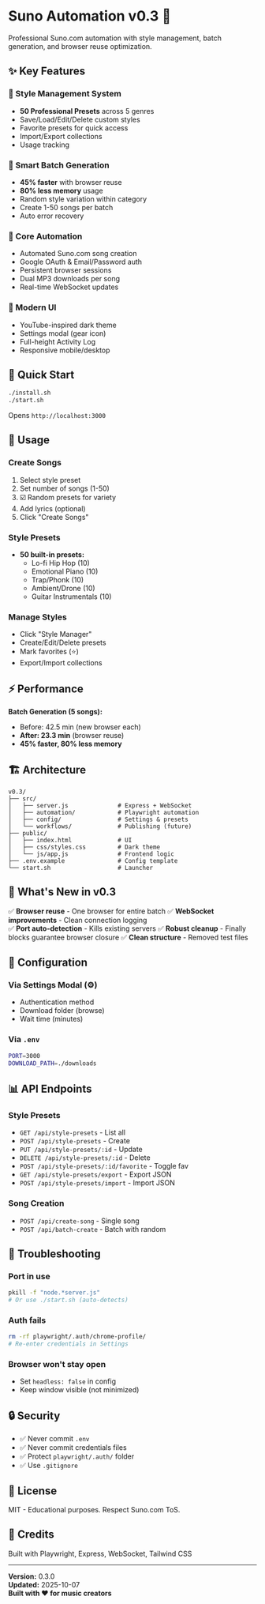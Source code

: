 # Suno Automation v0.3 🎵

Professional Suno.com automation with style management, batch generation, and browser reuse optimization.

## ✨ Key Features

### 🎨 Style Management System
- **50 Professional Presets** across 5 genres
- Save/Load/Edit/Delete custom styles
- Favorite presets for quick access
- Import/Export collections
- Usage tracking

### 🔄 Smart Batch Generation  
- **45% faster** with browser reuse
- **80% less memory** usage
- Random style variation within category
- Create 1-50 songs per batch
- Auto error recovery

### 🎵 Core Automation
- Automated Suno.com song creation
- Google OAuth & Email/Password auth
- Persistent browser sessions
- Dual MP3 downloads per song
- Real-time WebSocket updates

### 🎨 Modern UI
- YouTube-inspired dark theme
- Settings modal (gear icon)
- Full-height Activity Log
- Responsive mobile/desktop

## 🚀 Quick Start

```bash
./install.sh
./start.sh
```

Opens `http://localhost:3000`

## 📖 Usage

### Create Songs
1. Select style preset
2. Set number of songs (1-50)
3. ☑️ Random presets for variety
4. Add lyrics (optional)
5. Click "Create Songs"

### Style Presets
- **50 built-in presets:**
  - Lo-fi Hip Hop (10)
  - Emotional Piano (10)
  - Trap/Phonk (10)
  - Ambient/Drone (10)
  - Guitar Instrumentals (10)

### Manage Styles
- Click "Style Manager"
- Create/Edit/Delete presets
- Mark favorites (⭐)
- Export/Import collections

## ⚡ Performance

**Batch Generation (5 songs):**
- Before: 42.5 min (new browser each)
- **After: 23.3 min** (browser reuse)
- **45% faster, 80% less memory**

## 🏗️ Architecture

```
v0.3/
├── src/
│   ├── server.js              # Express + WebSocket
│   ├── automation/            # Playwright automation
│   ├── config/                # Settings & presets
│   └── workflows/             # Publishing (future)
├── public/
│   ├── index.html             # UI
│   ├── css/styles.css         # Dark theme
│   └── js/app.js              # Frontend logic
├── .env.example               # Config template
└── start.sh                   # Launcher
```

## 📝 What's New in v0.3

✅ **Browser reuse** - One browser for entire batch
✅ **WebSocket improvements** - Clean connection logging  
✅ **Port auto-detection** - Kills existing servers
✅ **Robust cleanup** - Finally blocks guarantee browser closure
✅ **Clean structure** - Removed test files

## 🔧 Configuration

### Via Settings Modal (⚙️)
- Authentication method
- Download folder (browse)
- Wait time (minutes)

### Via `.env`
```bash
PORT=3000
DOWNLOAD_PATH=./downloads
```

## 📊 API Endpoints

### Style Presets
- `GET /api/style-presets` - List all
- `POST /api/style-presets` - Create
- `PUT /api/style-presets/:id` - Update
- `DELETE /api/style-presets/:id` - Delete
- `POST /api/style-presets/:id/favorite` - Toggle fav
- `GET /api/style-presets/export` - Export JSON
- `POST /api/style-presets/import` - Import JSON

### Song Creation
- `POST /api/create-song` - Single song
- `POST /api/batch-create` - Batch with random

## 🐛 Troubleshooting

### Port in use
```bash
pkill -f "node.*server.js"
# Or use ./start.sh (auto-detects)
```

### Auth fails
```bash
rm -rf playwright/.auth/chrome-profile/
# Re-enter credentials in Settings
```

### Browser won't stay open
- Set `headless: false` in config
- Keep window visible (not minimized)

## 🔒 Security

- ✅ Never commit `.env`
- ✅ Never commit credentials files  
- ✅ Protect `playwright/.auth/` folder
- ✅ Use `.gitignore`

## 📄 License

MIT - Educational purposes. Respect Suno.com ToS.

## 🙏 Credits

Built with Playwright, Express, WebSocket, Tailwind CSS

---

**Version:** 0.3.0  
**Updated:** 2025-10-07  
**Built with ❤️ for music creators**
